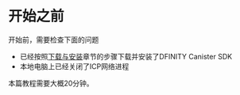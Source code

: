 # 开始之前

开始前，需要检查下面的问题

* 已经按照[下载与安装](../../yi-kuai-su-ru-men/1.-ben-di-kai-fa-1.md)章节的步骤下载并安装了DFINITY Canister SDK
* 本地电脑上已经关闭了ICP网络进程

本篇教程需要大概20分钟。

